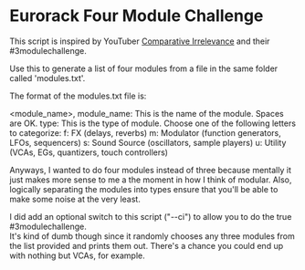 Eurorack Four Module Challenge
==

This script is inspired by YouTuber [Comparative Irrelevance](https://www.youtube.com/channel/UCQBQ6F7VD78Ic_FkTexeE8g) and their #3modulechallenge.

Use this to generate a list of four modules from a file in the same folder called 'modules.txt'.

The format of the modules.txt file is:

<module_name>,<type>
  module_name: This is the name of the module.  Spaces are OK.
  type: This is the type of module.  Choose one of the following letters to categorize:
    f: FX (delays, reverbs)
    m: Modulator (function generators, LFOs, sequencers)
    s: Sound Source (oscillators, sample players)
    u: Utility (VCAs, EGs, quantizers, touch controllers)

Anyways, I wanted to do four modules instead of three because mentally it just makes more sense
to me a the moment in how I think of modular.  Also, logically separating the modules into types 
ensure that you'll be able to make some noise at the very least.

I did add an optional switch to this script ("--ci") to allow you to do the true #3modulechallenge.  
It's kind of dumb though since it randomly chooses any three modules from the list provided and 
prints them out.  There's a chance you could end up with nothing but VCAs, for example.
